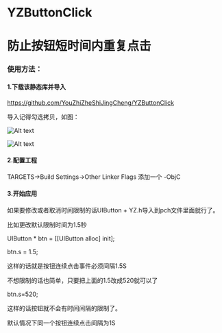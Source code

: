 # YZButtonClick

# 防止按钮短时间内重复点击

### 使用方法：

#### 1.下载该静态库并导入
 
 <https://github.com/YouZhiZheShiJingCheng/YZButtonClick>
 
 导入记得勾选拷贝，如图：
 
 ![Alt text](http://118.24.89.63:8080/1.png)
 
 ![Alt text](http://118.24.89.63:8080/3.png)
 

#### 2.配置工程      

TARGETS->Build Settings->Other Linker Flags 添加一个  -ObjC

#### 3.开始应用    

如果要修改或者取消时间限制的话UIButton + YZ.h导入到pch文件里面就行了。     

比如更改默认限制时间为1.5秒

UIButton * btn = [[UIButton alloc] init];

btn.s = 1.5;

这样的话就是按钮连续点击事件必须间隔1.5S

不想限制的话也简单，只要把上面的1.5改成520就可以了

btn.s=520;

这样的话按钮就不会有时间间隔的限制了。

默认情况下同一个按钮连续点击间隔为1S



